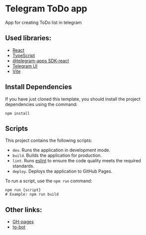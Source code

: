# Telegram ToDo app

App for creating ToDo list in telegram

## Used libraries:

- [React](https://react.dev/)
- [TypeScript](https://www.typescriptlang.org/)
- [@telegram-apps SDK-react](https://docs.telegram-mini-apps.com/packages/telegram-apps-sdk-react/3-x)
- [Telegram UI](https://github.com/Telegram-Mini-Apps/TelegramUI)
- [Vite](https://vitejs.dev/)

## Install Dependencies

If you have just cloned this template, you should install the project dependencies using the command:

```shell
npm install
```

## Scripts

This project contains the following scripts:

- `dev`. Runs the application in development mode.
- `build`. Builds the application for production.
- `lint`. Runs [eslint](https://eslint.org/) to ensure the code quality meets the required standards.
- `deploy`. Deploys the application to GitHub Pages.

To run a script, use the `npm run` command:

```shell
npm run {script}
# Example: npm run build
```

## Other links:

- [GH-pages](https://km-dev01.github.io/telegram-todo-app/)
- [tg-bot](https://t.me/test777_todo777_bot)
